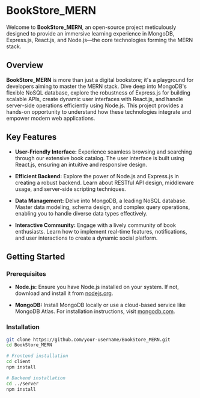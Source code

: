 # BookStore_MERN

Welcome to **BookStore_MERN**, an open-source project meticulously designed to provide an immersive learning experience in MongoDB, Express.js, React.js, and Node.js—the core technologies forming the MERN stack.

## Overview

**BookStore_MERN** is more than just a digital bookstore; it's a playground for developers aiming to master the MERN stack. Dive deep into MongoDB's flexible NoSQL database, explore the robustness of Express.js for building scalable APIs, create dynamic user interfaces with React.js, and handle server-side operations efficiently using Node.js. This project provides a hands-on opportunity to understand how these technologies integrate and empower modern web applications.

## Key Features

- **User-Friendly Interface:** Experience seamless browsing and searching through our extensive book catalog. The user interface is built using React.js, ensuring an intuitive and responsive design.

- **Efficient Backend:** Explore the power of Node.js and Express.js in creating a robust backend. Learn about RESTful API design, middleware usage, and server-side scripting techniques.

- **Data Management:** Delve into MongoDB, a leading NoSQL database. Master data modeling, schema design, and complex query operations, enabling you to handle diverse data types effectively.

- **Interactive Community:** Engage with a lively community of book enthusiasts. Learn how to implement real-time features, notifications, and user interactions to create a dynamic social platform.

## Getting Started

### Prerequisites

- **Node.js:** Ensure you have Node.js installed on your system. If not, download and install it from [nodejs.org](https://nodejs.org/).

- **MongoDB:** Install MongoDB locally or use a cloud-based service like MongoDB Atlas. For installation instructions, visit [mongodb.com](https://www.mongodb.com/).

### Installation

```sh
git clone https://github.com/your-username/BookStore_MERN.git
cd BookStore_MERN

# Frontend installation
cd client
npm install

# Backend installation
cd ../server
npm install
